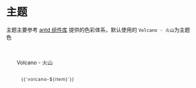 

<style scoped lang='scss'>
.theme-item {
  display: inline-block;
  width: 230px;
  margin-top: 20px;
  margin-left: 28px;
}
.color-item {
  display: flex;
  align-items: center;
  justify-content: space-between;
  color: rgba(0,0,0,.85);
  height: 44px;
  padding: 0 12px;
  font-size: 12px;
  letter-spacing: 1px;
  cursor: pointer;
  box-sizing: border-box;
  transition: all .2s;
  &:first-child {
    border-radius: 4px 4px 0 0;
  }
  &:nth-child(n + 7) {
    color: #fff;
  }
}
.color-value {
  opacity: 0;
}

.color-item:hover {
  margin-right: -12px;
  .color-value {
    opacity: 1;
  }
}
</style>
# 主题

主题主要参考 [antd 组件库](https://4x.ant.design/docs/spec/colors-cn) 提供的色彩体系，默认使用的 `Volcano - 火山`为主题色

<div class="theme-item">
    <p>Volcano - 火山</p>
    <div class="color-item" :style="{background: `var(--ja-color-valcano-${item + 1})`}" v-for="item in 10" :key="item">
      <span>{{`volcano-${item}`}}</span>
      <span class="color-value"></span>
    </div>
  </div>